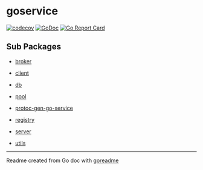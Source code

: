 # goservice

[![codecov](https://codecov.io/gh/easeq/go-service/branch/master/graph/badge.svg)](https://codecov.io/gh/easeq/go-service)
[![GoDoc](https://img.shields.io/badge/pkg.go.dev-doc-blue)](http://pkg.go.dev/github.com/easeq/go-service)
[![Go Report Card](https://goreportcard.com/badge/github.com/easeq/go-service)](https://goreportcard.com/report/github.com/easeq/go-service)

## Sub Packages

* [broker](./broker)

* [client](./client)

* [db](./db)

* [pool](./pool)

* [protoc-gen-go-service](./protoc-gen-go-service)

* [registry](./registry)

* [server](./server)

* [utils](./utils)

---
Readme created from Go doc with [goreadme](https://github.com/posener/goreadme)
